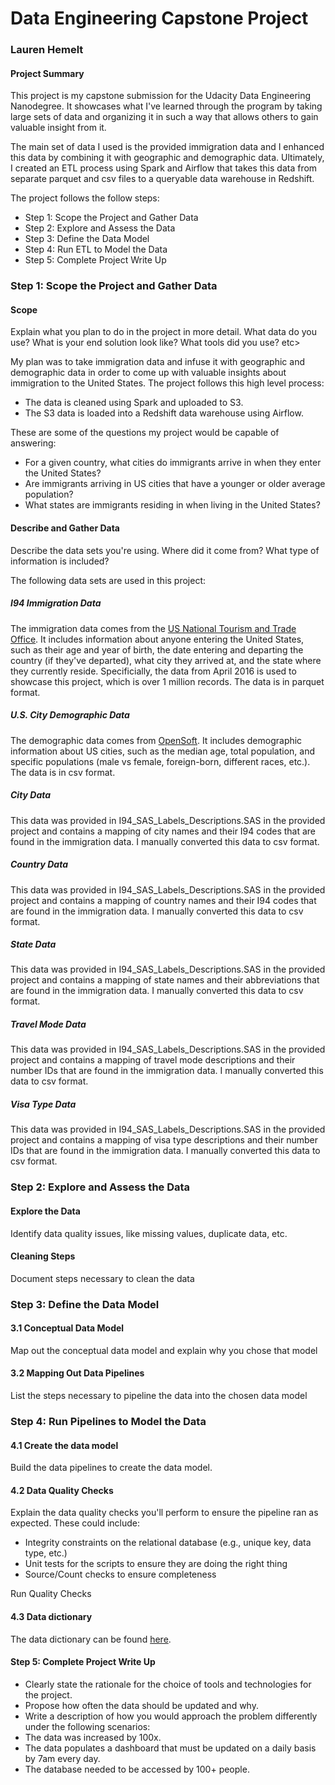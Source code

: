 # Data Engineering Capstone Project
### Lauren Hemelt

#### Project Summary
This project is my capstone submission for the Udacity Data Engineering Nanodegree.  It showcases what I've learned through the program by taking large sets of data and organizing it in such a way that allows others to gain valuable insight from it.

The main set of data I used is the provided immigration data and I enhanced this data by combining it with geographic and demographic data.  Ultimately, I created an ETL process using Spark and Airflow that takes this data from separate parquet and csv files to a queryable data warehouse in Redshift.  

The project follows the follow steps:
* Step 1: Scope the Project and Gather Data
* Step 2: Explore and Assess the Data
* Step 3: Define the Data Model
* Step 4: Run ETL to Model the Data
* Step 5: Complete Project Write Up

### Step 1: Scope the Project and Gather Data

#### Scope 
Explain what you plan to do in the project in more detail. What data do you use? What is your end solution look like? What tools did you use? etc>

My plan was to take immigration data and infuse it with geographic and demographic data in order to come up with valuable insights about immigration to the United States.  The project follows this high level process:  

* The data is cleaned using Spark and uploaded to S3.
* The S3 data is loaded into a Redshift data warehouse using Airflow.   

These are some of the questions my project would be capable of answering:

* For a given country, what cities do immigrants arrive in when they enter the United States?
* Are immigrants arriving in US cities that have a younger or older average population?
* What states are immigrants residing in when living in the United States?

#### Describe and Gather Data 
Describe the data sets you're using. Where did it come from? What type of information is included? 

The following data sets are used in this project:

##### I94 Immigration Data
The immigration data comes from the [US National Tourism and Trade Office](https://travel.trade.gov/research/reports/i94/historical/2016.html).  It includes information about anyone entering the United States, such as their age and year of birth, the date entering and departing the country (if they've departed), what city they arrived at, and the state where they currently reside. Specificially, the data from April 2016 is used to showcase this project, which is over 1 million records.  The data is in parquet format. 

##### U.S. City Demographic Data
The demographic data comes from [OpenSoft](https://public.opendatasoft.com/explore/dataset/us-cities-demographics/export/).  It includes demographic information about US cities, such as the median age, total population, and specific populations (male vs female, foreign-born, different races, etc.).  The data is in csv format. 

##### City Data
This data was provided in I94_SAS_Labels_Descriptions.SAS in the provided project and contains a mapping of city names and their I94 codes that are found in the immigration data.  I manually converted this data to csv format.

##### Country Data
This data was provided in I94_SAS_Labels_Descriptions.SAS in the provided project and contains a mapping of country names and their I94 codes that are found in the immigration data.  I manually converted this data to csv format.

##### State Data
This data was provided in I94_SAS_Labels_Descriptions.SAS in the provided project and contains a mapping of state names and their abbreviations that are found in the immigration data.  I manually converted this data to csv format.

##### Travel Mode Data
This data was provided in I94_SAS_Labels_Descriptions.SAS in the provided project and contains a mapping of travel mode descriptions and their number IDs that are found in the immigration data.  I manually converted this data to csv format.

##### Visa Type Data
This data was provided in I94_SAS_Labels_Descriptions.SAS in the provided project and contains a mapping of visa type descriptions and their number IDs that are found in the immigration data.  I manually converted this data to csv format.

### Step 2: Explore and Assess the Data
#### Explore the Data 
Identify data quality issues, like missing values, duplicate data, etc.

#### Cleaning Steps
Document steps necessary to clean the data

### Step 3: Define the Data Model
#### 3.1 Conceptual Data Model
Map out the conceptual data model and explain why you chose that model

#### 3.2 Mapping Out Data Pipelines
List the steps necessary to pipeline the data into the chosen data model

### Step 4: Run Pipelines to Model the Data 
#### 4.1 Create the data model
Build the data pipelines to create the data model.

#### 4.2 Data Quality Checks
Explain the data quality checks you'll perform to ensure the pipeline ran as expected. These could include:
 * Integrity constraints on the relational database (e.g., unique key, data type, etc.)
 * Unit tests for the scripts to ensure they are doing the right thing
 * Source/Count checks to ensure completeness
 
Run Quality Checks

#### 4.3 Data dictionary 
The data dictionary can be found [here](https://github.com/ls9528/DataEngineeringCapstone/blob/main/documentation/DataDictionary.md). 


#### Step 5: Complete Project Write Up
* Clearly state the rationale for the choice of tools and technologies for the project.
* Propose how often the data should be updated and why.
* Write a description of how you would approach the problem differently under the following scenarios:
 * The data was increased by 100x.
 * The data populates a dashboard that must be updated on a daily basis by 7am every day.
 * The database needed to be accessed by 100+ people.
